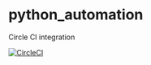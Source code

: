 # python_automation


Circle CI integration

[![CircleCI](https://circleci.com/gh/vitaliisotnichenko/python_automation.svg?style=svg)](https://circleci.com/gh/vitaliisotnichenko/python_automation)
